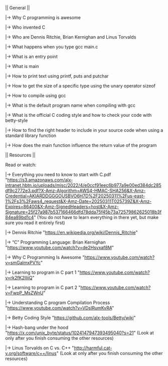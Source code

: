 || General ||

|-> Why C programming is awesome

|-> Who invented C

|-> Who are Dennis Ritchie, Brian Kernighan and Linus Torvalds

|-> What happens when you type gcc main.c

|-> What is an entry point

|-> What is main

|-> How to print text using printf, puts and putchar

|-> How to get the size of a specific type using the unary operator sizeof

|-> How to compile using gcc

|-> What is the default program name when compiling with gcc

|-> What is the official C coding style and how to check your code with betty-style

|-> How to find the right header to include in your source code when using a standard library function

|-> How does the main function influence the return value of the program


|| Resources ||

Read or watch:

|-> Everything you need to know to start with C.pdf "https://s3.amazonaws.com/alx-intranet.hbtn.io/uploads/misc/2022/4/e0ccf91eec6b977a9e00ed384dc285df9c2772e3.pdf?X-Amz-Algorithm=AWS4-HMAC-SHA256&X-Amz-Credential=AKIARDDGGGOUSBVO6H7D%2F20250311%2Fus-east-1%2Fs3%2Faws4_request&X-Amz-Date=20250311T025739Z&X-Amz-Expires=86400&X-Amz-SignedHeaders=host&X-Amz-Signature=25f27a987b537166466dfd78dda75f45b73a72579862625018b3f84ea89bd1c4" (You do not have to learn everything in there yet, but make sure you read it entirely first)

|-> Dennis Ritchie "https://en.wikipedia.org/wiki/Dennis_Ritchie"

|-> “C” Programming Language: Brian Kernighan "https://www.youtube.com/watch?v=de2Hsvxaf8M"

|-> Why C Programming Is Awesome "https://www.youtube.com/watch?v=smGalmxPVYc"

|-> Learning to program in C part 1 "https://www.youtube.com/watch?v=rk2fK2IIiiQ"

|-> Learning to program in C part 2 "https://www.youtube.com/watch?v=FwpP_MsZWnU"

|-> Understanding C program Compilation Process "https://www.youtube.com/watch?v=VDslRumKvRA"

|-> Betty Coding Style "https://github.com/alx-tools/Betty/wiki"

|-> Hash-bang under the hood "https://x.com/unix_byte/status/1024147947393495040?s=21" (Look at only after you finish consuming the other resources)

|-> Linus Torvalds on C vs. C++ "http://harmful.cat-v.org/software/c++/linus" (Look at only after you finish consuming the other resources)
